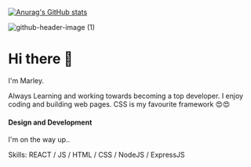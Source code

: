 

[![Anurag's GitHub stats](https://github-readme-stats.vercel.app/api?username=Marley1987)](https://github.com/anuraghazra/github-readme-stats)


![github-header-image (1)](https://github.com/Marley1987/Marley1987/assets/163350113/55086ef0-585e-4315-9a7d-aaf549f2ae97)



# Hi there 👋


I'm Marley.

Always Learning and working towards becoming a top developer.
I enjoy coding and building web pages. CSS is my favourite framework 😍😍


#### Design and Development
I'm on the way up..

Skills: REACT / JS / HTML / CSS / NodeJS / ExpressJS 




